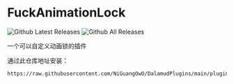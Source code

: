 # FuckAnimationLock

![Github Latest Releases](https://img.shields.io/github/downloads/NiGuangOwO/FuckAnimationLock/latest/total.svg?style=for-the-badge)
![Github All Releases](https://img.shields.io/github/downloads/NiGuangOwO/FuckAnimationLock/total.svg?style=for-the-badge)   

一个可以自定义动画锁的插件

通过此仓库地址安装：

```
https://raw.githubusercontent.com/NiGuangOwO/DalamudPlugins/main/pluginmaster.json
```

